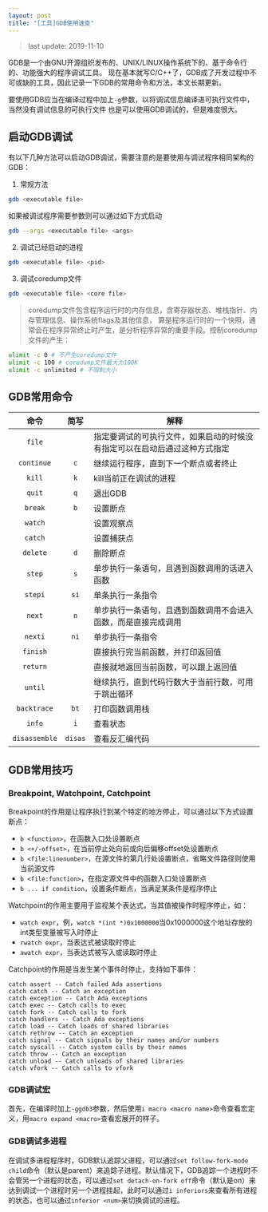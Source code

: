```yaml
---
layout: post
title: "[工具]GDB使用速查"
---
```


> last update: 2019-11-10

GDB是一个由GNU开源组织发布的、UNIX/LINUX操作系统下的、基于命令行的、功能强大的程序调试工具。
现在基本就写C/C++了，GDB成了开发过程中不可或缺的工具，因此记录一下GDB的常用命令和方法，本文长期更新。

<!--more-->

要使用GDB应当在编译过程中加上`-g`参数，以将调试信息编译进可执行文件中，当然没有调试信息的可执行文件
也是可以使用GDB调试的，但是难度很大。

## 启动GDB调试

有以下几种方法可以启动GDB调试，需要注意的是要使用与调试程序相同架构的GDB：

1. 常规方法

```bash
gdb <executable file>
```

如果被调试程序需要参数则可以通过如下方式启动

```bash
gdb --args <executable file> <args>
```

2. 调试已经启动的进程

```bash
gdb <executable file> <pid>
```

3. 调试coredump文件

```bash
gdb <executable file> <core file>
```

> coredump文件包含程序运行时的内存信息，含寄存器状态、堆栈指针、内存管理信息、操作系统flags及其他信息，
算是程序运行时的一个快照，通常会在程序异常终止时产生，是分析程序异常的重要手段。控制coredump文件的产生：
```bash
ulimit -c 0 # 不产生coredump文件
ulimit -c 100 # coredump文件最大为100K
ulimit -c unlimited # 不限制大小
```

## GDB常用命令

|命令|简写|解释|
|:----:|:----:|----|
|`file`||指定要调试的可执行文件，如果启动的时候没有指定可以在启动后通过这种方式指定|
|`continue`|`c`|继续运行程序，直到下一个断点或者终止|
|`kill`|`k`|kill当前正在调试的进程|
|`quit`|`q`|退出GDB|
|`break`|`b`|设置断点|
|`watch`||设置观察点|
|`catch`||设置捕获点|
|`delete`|`d`|删除断点|
|`step`|`s`|单步执行一条语句，且遇到函数调用的话进入函数|
|`stepi`|`si`|单条执行一条指令|
|`next`|`n`|单步执行一条语句，且遇到函数调用不会进入函数，而是直接完成调用|
|`nexti`|`ni`|单步执行一条指令|
|`finish`||直接执行完当前函数，并打印返回值|
|`return`||直接就地返回当前函数，可以跟上返回值|
|`until`||继续执行，直到代码行数大于当前行数，可用于跳出循环|
|`backtrace`|`bt`|打印函数调用栈|
|`info`|`i`|查看状态|
|`disassemble`|`disas`|查看反汇编代码|

## GDB常用技巧

### Breakpoint, Watchpoint, Catchpoint

Breakpoint的作用是让程序执行到某个特定的地方停止，可以通过以下方式设置断点：

- `b <function>`，在函数入口处设置断点
- `b <+/-offset>`，在当前停止处向前或向后偏移offset处设置断点
- `b <file:linenumber>`，在源文件的第几行处设置断点，省略文件路径则使用当前源文件
- `b <file:function>`，在指定源文件中的函数入口处设置断点
- `b ... if condition`，设置条件断点，当满足某条件是程序停止

Watchpoint的作用主要用于监视某个表达式，当其值被操作时程序停止，如：

- `watch expr`，例，`watch *(int *)0x1000000`当0x1000000这个地址存放的int类型变量被写入时停止
- `rwatch expr`，当表达式被读取时停止
- `awatch expr`，当表达式被写入或读取时停止

Catchpoint的作用是当发生某个事件时停止，支持如下事件：

```
catch assert -- Catch failed Ada assertions
catch catch -- Catch an exception
catch exception -- Catch Ada exceptions
catch exec -- Catch calls to exec
catch fork -- Catch calls to fork
catch handlers -- Catch Ada exceptions
catch load -- Catch loads of shared libraries
catch rethrow -- Catch an exception
catch signal -- Catch signals by their names and/or numbers
catch syscall -- Catch system calls by their names
catch throw -- Catch an exception
catch unload -- Catch unloads of shared libraries
catch vfork -- Catch calls to vfork
```

### GDB调试宏

首先，在编译时加上`-ggdb3`参数，然后使用`i macro <macro name>`命令查看宏定义，用`macro expand <macro>`查看宏展开的样子。

### GDB调试多进程

在调试多进程程序时，GDB默认追踪父进程，可以通过`set follow-fork-mode child`命令（默认是parent）来追踪子进程。默认情况下，GDB追踪一个进程时不会管另一个进程的状态，可以通过`set detach-on-fork off`命令（默认是on）来达到调试一个进程时另一个进程挂起，此时可以通过`i inferiors`来查看所有进程的状态，也可以通过`inferior <num>`来切换调试的进程。
